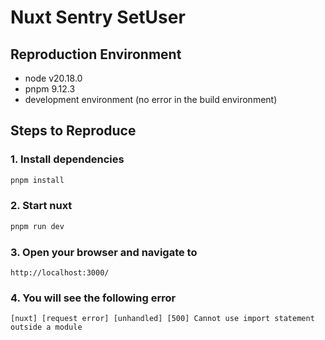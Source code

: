 # Nuxt Sentry SetUser

## Reproduction Environment

- node v20.18.0
- pnpm 9.12.3
- development environment (no error in the build environment)

## Steps to Reproduce

### 1. Install dependencies
```bash
pnpm install
```

### 2. Start nuxt
```bash
pnpm run dev
```

### 3. Open your browser and navigate to
```
http://localhost:3000/
```

### 4. You will see the following error
```
[nuxt] [request error] [unhandled] [500] Cannot use import statement outside a module
```
